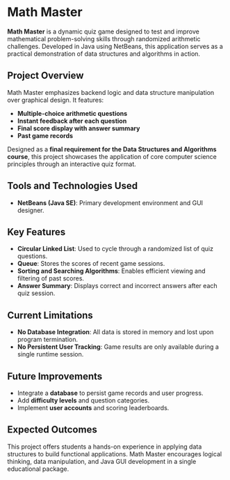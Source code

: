 # Math Master

**Math Master** is a dynamic quiz game designed to test and improve mathematical problem-solving skills through randomized arithmetic challenges. Developed in Java using NetBeans, this application serves as a practical demonstration of data structures and algorithms in action.

## Project Overview

Math Master emphasizes backend logic and data structure manipulation over graphical design. It features:

- **Multiple-choice arithmetic questions**
- **Instant feedback after each question**
- **Final score display with answer summary**
- **Past game records**

Designed as a **final requirement for the Data Structures and Algorithms course**, this project showcases the application of core computer science principles through an interactive quiz format.

## Tools and Technologies Used

- **NetBeans (Java SE)**: Primary development environment and GUI designer.

## Key Features

- **Circular Linked List**: Used to cycle through a randomized list of quiz questions.
- **Queue**: Stores the scores of recent game sessions.
- **Sorting and Searching Algorithms**: Enables efficient viewing and filtering of past scores.
- **Answer Summary**: Displays correct and incorrect answers after each quiz session.

## Current Limitations

- **No Database Integration**: All data is stored in memory and lost upon program termination.
- **No Persistent User Tracking**: Game results are only available during a single runtime session.

## Future Improvements

- Integrate a **database** to persist game records and user progress.
- Add **difficulty levels** and question categories.
- Implement **user accounts** and scoring leaderboards.

## Expected Outcomes

This project offers students a hands-on experience in applying data structures to build functional applications. Math Master encourages logical thinking, data manipulation, and Java GUI development in a single educational package.

